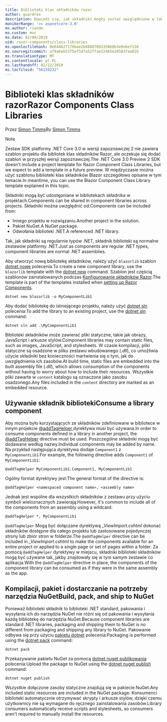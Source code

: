 ```yaml
---
title: Biblioteki klas składników razor
author: guardrex
description: Dowiedz się, jak składniki mogły zostać uwzględnione w taki sposób, w aplikacji Razor składników z biblioteki składników zewnętrznych.
monikerRange: '>= aspnetcore-3.0'
ms.author: riande
ms.custom: mvc
ms.date: 02/09/2019
uid: razor-components/class-libraries
ms.openlocfilehash: 0e644627178bae2b8880760335860b3e0ebef156
ms.sourcegitcommit: af8a6eb5375ef547a52ffae22465e265837aa82b
ms.translationtype: MT
ms.contentlocale: pl-PL
ms.lasthandoff: 02/12/2019
ms.locfileid: "56159232"
---
```

# <a name="razor-components-class-libraries"></a><span data-ttu-id="debd0-103">Biblioteki klas składników razor</span><span class="sxs-lookup"><span data-stu-id="debd0-103">Razor Components Class Libraries</span></span>

<span data-ttu-id="debd0-104">Przez [Simon Timms](https://github.com/stimms)</span><span class="sxs-lookup"><span data-stu-id="debd0-104">By [Simon Timms](https://github.com/stimms)</span></span>

> [!NOTE]
> <span data-ttu-id="debd0-105">Zestaw SDK platformy .NET Core 3.0 w wersji zapoznawczej 2 nie zawiera szablon projektu dla bibliotek klas składników Razor, ale oczekuje się dodać szablon w przyszłej wersji zapoznawczej.</span><span class="sxs-lookup"><span data-stu-id="debd0-105">The .NET Core 3.0 Preview 2 SDK doesn't include a project template for Razor Component Class Libraries, but we expect to add a template in a future preview.</span></span> <span data-ttu-id="debd0-106">W międzyczasie można użyć szablonu biblioteki klas składników Blazor szczegółowo opisane w tym temacie.</span><span class="sxs-lookup"><span data-stu-id="debd0-106">In meantime, you can use the Blazor Component Class Library template explained in this topic.</span></span>

<span data-ttu-id="debd0-107">Składniki mogą być udostępniane w bibliotekach składnika w projektach.</span><span class="sxs-lookup"><span data-stu-id="debd0-107">Components can be shared in component libraries across projects.</span></span> <span data-ttu-id="debd0-108">Składniki można uwzględnić od:</span><span class="sxs-lookup"><span data-stu-id="debd0-108">Components can be included from:</span></span>

* <span data-ttu-id="debd0-109">Innego projektu w rozwiązaniu.</span><span class="sxs-lookup"><span data-stu-id="debd0-109">Another project in the solution.</span></span>
* <span data-ttu-id="debd0-110">Pakiet NuGet.</span><span class="sxs-lookup"><span data-stu-id="debd0-110">A NuGet package.</span></span>
* <span data-ttu-id="debd0-111">Odwołania biblioteki .NET.</span><span class="sxs-lookup"><span data-stu-id="debd0-111">A referenced .NET library.</span></span>

<span data-ttu-id="debd0-112">Tak, jak składniki są regularnie typów .NET, składnik biblioteki są normalne zestawów platformy .NET.</span><span class="sxs-lookup"><span data-stu-id="debd0-112">Just as components are regular .NET types, component libraries are normal .NET assemblies.</span></span>

<span data-ttu-id="debd0-113">Aby utworzyć nową bibliotekę składników, należy użyć `blazorlib` szablon [dotnet nowe](/dotnet/core/tools/dotnet-new) polecenia.</span><span class="sxs-lookup"><span data-stu-id="debd0-113">To create a new component library, use the `blazorlib` template with the [dotnet new](/dotnet/core/tools/dotnet-new) command.</span></span> <span data-ttu-id="debd0-114">Szablon jest częścią szablonów zainstalowanych podczas [Konfigurowanie składników Razor](xref:razor-components/get-started).</span><span class="sxs-lookup"><span data-stu-id="debd0-114">The template is part of the templates installed when [setting up Razor Components](xref:razor-components/get-started).</span></span>

```console
dotnet new blazorlib -o MyComponentLib1
```

<span data-ttu-id="debd0-115">Aby dodać bibliotekę do istniejącego projektu, należy użyć [dotnet sln](/dotnet/core/tools/dotnet-sln) polecenia:</span><span class="sxs-lookup"><span data-stu-id="debd0-115">To add the library to an existing project, use the [dotnet sln](/dotnet/core/tools/dotnet-sln) command:</span></span>

```console
dotnet sln add .\MyComponentLib1
```

<span data-ttu-id="debd0-116">Biblioteki składników może zawierać pliki statyczne, takie jak obrazy, JavaScript i arkusze stylów.</span><span class="sxs-lookup"><span data-stu-id="debd0-116">Component libraries may contain static files, such as images, JavaScript, and stylesheets.</span></span> <span data-ttu-id="debd0-117">W czasie kompilacji, pliki statyczne są osadzone w pliku zestawu wbudowanego (*.dll*), co umożliwia użycie składniki bez konieczności martwienia się o tym, jak do uwzględnienia ich zasobów.</span><span class="sxs-lookup"><span data-stu-id="debd0-117">At build time, static files are embedded into the built assembly file (*.dll*), which allows consumption of the components without having to worry about how to include their resources.</span></span> <span data-ttu-id="debd0-118">Wszystkie pliki zawarte w `content` katalogu są oznaczone jako zasobu osadzonego.</span><span class="sxs-lookup"><span data-stu-id="debd0-118">Any files included in the `content` directory are marked as an embedded resource.</span></span> 

## <a name="consume-a-library-component"></a><span data-ttu-id="debd0-119">Używanie składnik biblioteki</span><span class="sxs-lookup"><span data-stu-id="debd0-119">Consume a library component</span></span>

<span data-ttu-id="debd0-120">Aby można było korzystających ze składników zdefiniowane w bibliotece w innym projekcie [ @addTagHelper ](/aspnet/core/mvc/views/tag-helpers/intro#add-helper-label) dyrektywa musi być używana.</span><span class="sxs-lookup"><span data-stu-id="debd0-120">In order to consume components defined in a library in another project, the [@addTagHelper](/aspnet/core/mvc/views/tag-helpers/intro#add-helper-label) directive must be used.</span></span> <span data-ttu-id="debd0-121">Poszczególne składniki mogą być dodawane według nazwy.</span><span class="sxs-lookup"><span data-stu-id="debd0-121">Individual components may be added by name.</span></span> <span data-ttu-id="debd0-122">Na przykład następująca dyrektywa dodaje `Component1` z `MyComponentLib1`:</span><span class="sxs-lookup"><span data-stu-id="debd0-122">For example, the following directive adds `Component1` of `MyComponentLib1`:</span></span>

```cshtml
@addTagHelper MyComponentLib1.Component1, MyComponentLib1
```

<span data-ttu-id="debd0-123">Ogólny format dyrektywy jest:</span><span class="sxs-lookup"><span data-stu-id="debd0-123">The general format of the directive is:</span></span>

```cshtml
@addTagHelper <namespaced component name>, <assembly name>
```

<span data-ttu-id="debd0-124">Jednak jest wspólne dla wszystkich składników z zestawu przy użyciu symboli wieloznacznych zawierają:</span><span class="sxs-lookup"><span data-stu-id="debd0-124">However, it's common to include all of the components from an assembly using a wildcard:</span></span>

```cshtml
@addTagHelper *, MyComponentLib1
```

<span data-ttu-id="debd0-125">`@addTagHelper` Mogą być dołączane dyrektywą *_ViewImport.cshtml* dokonać składników dostępne dla całego projektu lub zastosowane pojedynczej strony lub zbiór stron w folderze.</span><span class="sxs-lookup"><span data-stu-id="debd0-125">The `@addTagHelper` directive can be included in *_ViewImport.cshtml* to make the components available for an entire project or applied to a single page or set of pages within a folder.</span></span> <span data-ttu-id="debd0-126">Za pomocą `@addTagHelper` dyrektywy w miejscu, składniki biblioteki składników mogą być używane tak, jakby znajdowały się w tym samym zestawie co aplikacja.</span><span class="sxs-lookup"><span data-stu-id="debd0-126">With the `@addTagHelper` directive in place, the components of the component library can be consumed as if they were in the same assembly as the app.</span></span> 

## <a name="build-pack-and-ship-to-nuget"></a><span data-ttu-id="debd0-127">Kompilacji, pakiet i dostarczanie na potrzeby narzędzia NuGet</span><span class="sxs-lookup"><span data-stu-id="debd0-127">Build, pack, and ship to NuGet</span></span>

<span data-ttu-id="debd0-128">Ponieważ biblioteki składnik to biblioteki .NET standard, pakowania i wysyłania ich do narzędzia NuGet nie różni się od pakowania i wysyłania każdą bibliotekę do narzędzia NuGet.</span><span class="sxs-lookup"><span data-stu-id="debd0-128">Because component libraries are standard .NET libraries, packaging and shipping them to NuGet is no different from packaging and shipping any library to NuGet.</span></span> <span data-ttu-id="debd0-129">Pakowanie odbywa się przy użyciu [pakietu dotnet](/dotnet/core/tools/dotnet-pack) polecenia:</span><span class="sxs-lookup"><span data-stu-id="debd0-129">Packaging is performed using the [dotnet pack](/dotnet/core/tools/dotnet-pack) command:</span></span>

```console
dotnet pack
```

<span data-ttu-id="debd0-130">Przekazywanie pakietu NuGet za pomocą [dotnet nuget publikowania](/dotnet/core/tools/dotnet-nuget-push) polecenia:</span><span class="sxs-lookup"><span data-stu-id="debd0-130">Upload the package to NuGet using the [dotnet nuget publish](/dotnet/core/tools/dotnet-nuget-push) command:</span></span>

```console
dotnet nuget publish
```

<span data-ttu-id="debd0-131">Wszystkie dołączone zasoby statyczne znajdują się w pakiecie NuGet.</span><span class="sxs-lookup"><span data-stu-id="debd0-131">Any included static resources are included in the NuGet package.</span></span> <span data-ttu-id="debd0-132">Konsumenci biblioteki automatycznie otrzymywać skrypty i arkusze stylów, dzięki czemu użytkownicy nie są wymagane do ręcznego zainstalowania zasobów.</span><span class="sxs-lookup"><span data-stu-id="debd0-132">Library consumers automatically receive scripts and stylesheets, so consumers aren't required to manually install the resources.</span></span>
